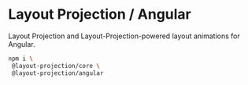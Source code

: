 # Layout Projection / Angular

Layout Projection and Layout-Projection-powered layout animations for Angular.

```sh
npm i \
 @layout-projection/core \
 @layout-projection/angular
```
